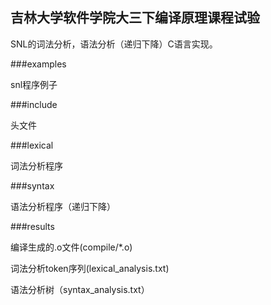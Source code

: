 吉林大学软件学院大三下编译原理课程试验
---

SNL的词法分析，语法分析（递归下降）C语言实现。

###examples

snl程序例子

###include

头文件

###lexical

词法分析程序

###syntax

语法分析程序（递归下降）

###results

编译生成的.o文件(compile/*.o)

词法分析token序列(lexical_analysis.txt)

语法分析树（syntax_analysis.txt）